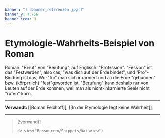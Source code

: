 ```yaml
---
banner: "![[banner_referenzen.jpg]]"
banner_y: 0.756
banner_icon: ⛓️
---
```


# Etymologie-Wahrheits-Beispiel von Roman

Roman: "Beruf" von "Berufung", auf Englisch: "Profession". "Fession" ist das "Festwerden", also das, "was dich auf der Erde bindet", und "Pro"-Bindung ist das, Wo-"für" man sich inkarniert und an die Erde "gebunden" bzw. (körperlich) "fest"geworden ist. "Berufung" kann deshalb nur von Leuten auf der Erde kommen, weil man als nicht-inkarnierte Seele nicht "rufen" kann.

---

**Verwandt:** [[Roman Feldhoff]], [[In der Etymologie liegt keine Wahrheit]]

---

> [!verwandt]
> ```dataviewjs
> dv.view("Ressourcen/Snippets/Dataview")
> ```